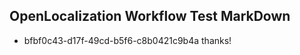 ## OpenLocalization Workflow Test MarkDown
* bfbf0c43-d17f-49cd-b5f6-c8b0421c9b4a 
thanks!<!--HONumber=Mar16_HO3-->
